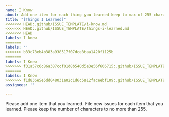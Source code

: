 ```yaml
---
name: I Know
about: Add one item for each thing you learned keep to max of 255 characters
title: "[Things I Learned]"
<<<<<<< HEAD:.github/ISSUE_TEMPLATE/i-know.md
<<<<<<< HEAD:.github/ISSUE_TEMPLATE/things-i-learned.md
<<<<<<< HEAD
labels: I know
=======
labels: ''
>>>>>>> b33c78eb4b383a938517f07dce8baa1420f1125b
=======
labels: I Know
>>>>>>> f31a57c6c86a387ccf01d8b540d5e3e56f606715:.github/ISSUE_TEMPLATE/i-know.md
=======
labels: I Know
>>>>>>> f1d836e5e5dd048031a02c1d6c5a12faceebf109:.github/ISSUE_TEMPLATE/things-i-learned.md
assignees: ''

---
```


Please add one item that you learned.  File new issues for each item that you learned.  Please keep the number of characters to no more than 255.
